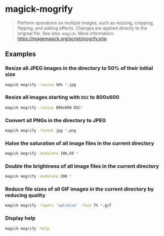 # magick-mogrify

> Perform operations on multiple images, such as resizing, cropping, flipping, and adding effects. Changes are applied directly to the original file. See also: `magick`. More information: <https://imagemagick.org/script/mogrify.php>.

## Examples

### Resize all JPEG images in the directory to 50% of their initial size

```bash
magick mogrify -resize 50% *.jpg
```

### Resize all images starting with `DSC` to 800x600

```bash
magick mogrify -resize 800x600 DSC*
```

### Convert all PNGs in the directory to JPEG

```bash
magick mogrify -format jpg *.png
```

### Halve the saturation of all image files in the current directory

```bash
magick mogrify -modulate 100,50 *
```

### Double the brightness of all image files in the current directory

```bash
magick mogrify -modulate 200 *
```

### Reduce file sizes of all GIF images in the current directory by reducing quality

```bash
magick mogrify -layers 'optimize' -fuzz 7% *.gif
```

### Display help

```bash
magick mogrify -help
```
